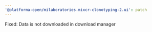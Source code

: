 ```yaml
---
'@platforma-open/milaboratories.mixcr-clonotyping-2.ui': patch
---
```


Fixed: Data is not downloaded in download manager
